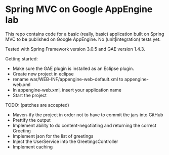 Spring MVC on Google AppEngine lab
=========================

This repo contains code for a basic (really, basic) application built on Spring MVC to be published on Google AppEngine. No (unit|integration) tests yet.

Tested with Spring Framework version 3.0.5 and GAE version 1.4.3. 

Getting started:
  - Make sure the GAE plugin is installed as an Eclipse plugin.
  - Create new project in eclipse
  - rename war/WEB-INF/appengine-web-default.xml to appengine-web.xml
  - In appengine-web.xml, insert your application name
  - Start the project

TODO: (patches are accepted)
  - Maven-ify the project in order not to have to commit the jars into GitHub
  - Prettify the output
  - Implement ability to do content-negotiating and returning the correct Greeting
  - Implement json for the list of greetings
  - Inject the UserService into the GreetingsController
  - Implement caching